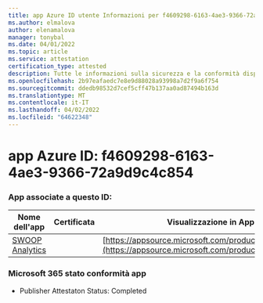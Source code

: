 ```yaml
---
title: app Azure ID utente Informazioni per f4609298-6163-4ae3-9366-72a9d9c4c854
ms.author: elmalova
author: elenamalova
manager: tonybal
ms.date: 04/01/2022
ms.topic: article
ms.service: attestation
certification_type: attested
description: Tutte le informazioni sulla sicurezza e la conformità disponibili per f4609298-6163-4ae3-9366-72a9d9c4c854.
ms.openlocfilehash: 2b97eafaedc7e8e9d88028a93998a7d2f9a6f754
ms.sourcegitcommit: ddedb98532d7cef5cff47b137aa0ad87494b163d
ms.translationtype: MT
ms.contentlocale: it-IT
ms.lasthandoff: 04/02/2022
ms.locfileid: "64622348"
---
```

# <a name="azure-app-id-f4609298-6163-4ae3-9366-72a9d9c4c854"></a>app Azure ID: f4609298-6163-4ae3-9366-72a9d9c4c854


### <a name="apps-associated-with-this-id"></a>App associate a questo ID:
| **Nome dell'app** | **Certificata** | **Visualizzazione in AppSource** |
|--------------|---------------|-----------------------|
| [SWOOP Analytics](../forward/WA200000877.md) |  | [https://appsource.microsoft.com/product/office/WA200000877](https://appsource.microsoft.com/product/office/WA200000877) |

### <a name="microsoft-365-app-compliance-status"></a>Microsoft 365 stato conformità app
- Publisher Attestaton Status: Completed
